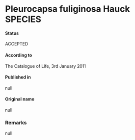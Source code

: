 # Pleurocapsa fuliginosa Hauck SPECIES

#### Status
ACCEPTED

#### According to
The Catalogue of Life, 3rd January 2011

#### Published in
null

#### Original name
null

### Remarks
null